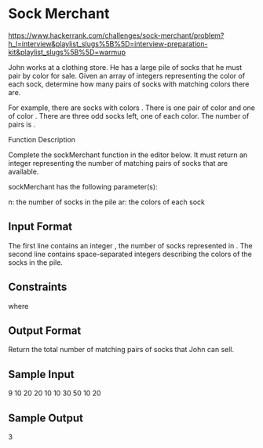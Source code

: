 # Sock Merchant

https://www.hackerrank.com/challenges/sock-merchant/problem?h_l=interview&playlist_slugs%5B%5D=interview-preparation-kit&playlist_slugs%5B%5D=warmup


John works at a clothing store. He has a large pile of socks that he must pair by color for sale. Given an array of integers representing the color of each sock, determine how many pairs of socks with matching colors there are.

For example, there are  socks with colors . There is one pair of color  and one of color . There are three odd socks left, one of each color. The number of pairs is .

Function Description

Complete the sockMerchant function in the editor below. It must return an integer representing the number of matching pairs of socks that are available.

sockMerchant has the following parameter(s):

n: the number of socks in the pile
ar: the colors of each sock

## Input Format

The first line contains an integer , the number of socks represented in .
The second line contains  space-separated integers describing the colors  of the socks in the pile.

## Constraints

 where
## Output Format

Return the total number of matching pairs of socks that John can sell.

## Sample Input

9
10 20 20 10 10 30 50 10 20

## Sample Output

3
